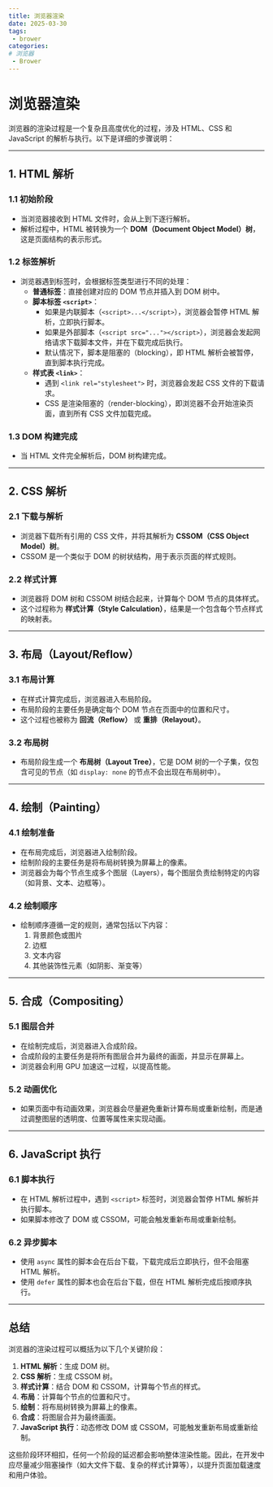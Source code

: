```yaml
---
title: 浏览器渲染
date: 2025-03-30
tags:
 - brower
categories:
# 浏览器
 - Brower
---
```

# 浏览器渲染

浏览器的渲染过程是一个复杂且高度优化的过程，涉及 HTML、CSS 和 JavaScript 的解析与执行。以下是详细的步骤说明：

---

## 1. **HTML 解析**

### 1.1 初始阶段
- 当浏览器接收到 HTML 文件时，会从上到下逐行解析。
- 解析过程中，HTML 被转换为一个 **DOM（Document Object Model）树**，这是页面结构的表示形式。

### 1.2 标签解析
- 浏览器遇到标签时，会根据标签类型进行不同的处理：
  - **普通标签**：直接创建对应的 DOM 节点并插入到 DOM 树中。
  - **脚本标签 `<script>`**：
    - 如果是内联脚本（`<script>...</script>`），浏览器会暂停 HTML 解析，立即执行脚本。
    - 如果是外部脚本（`<script src="..."></script>`），浏览器会发起网络请求下载脚本文件，并在下载完成后执行。
    - 默认情况下，脚本是阻塞的（blocking），即 HTML 解析会被暂停，直到脚本执行完成。
  - **样式表 `<link>`**：
    - 遇到 `<link rel="stylesheet">` 时，浏览器会发起 CSS 文件的下载请求。
    - CSS 是渲染阻塞的（render-blocking），即浏览器不会开始渲染页面，直到所有 CSS 文件加载完成。

### 1.3 DOM 构建完成
- 当 HTML 文件完全解析后，DOM 树构建完成。

---

## 2. **CSS 解析**

### 2.1 下载与解析
- 浏览器下载所有引用的 CSS 文件，并将其解析为 **CSSOM（CSS Object Model）树**。
- CSSOM 是一个类似于 DOM 的树状结构，用于表示页面的样式规则。

### 2.2 样式计算
- 浏览器将 DOM 树和 CSSOM 树结合起来，计算每个 DOM 节点的具体样式。
- 这个过程称为 **样式计算（Style Calculation）**，结果是一个包含每个节点样式的映射表。

---

## 3. **布局（Layout/Reflow）**

### 3.1 布局计算
- 在样式计算完成后，浏览器进入布局阶段。
- 布局阶段的主要任务是确定每个 DOM 节点在页面中的位置和尺寸。
- 这个过程也被称为 **回流（Reflow）** 或 **重排（Relayout）**。

### 3.2 布局树
- 布局阶段生成一个 **布局树（Layout Tree）**，它是 DOM 树的一个子集，仅包含可见的节点（如 `display: none` 的节点不会出现在布局树中）。

---

## 4. **绘制（Painting）**

### 4.1 绘制准备
- 在布局完成后，浏览器进入绘制阶段。
- 绘制阶段的主要任务是将布局树转换为屏幕上的像素。
- 浏览器会为每个节点生成多个图层（Layers），每个图层负责绘制特定的内容（如背景、文本、边框等）。

### 4.2 绘制顺序
- 绘制顺序遵循一定的规则，通常包括以下内容：
  1. 背景颜色或图片
  2. 边框
  3. 文本内容
  4. 其他装饰性元素（如阴影、渐变等）

---

## 5. **合成（Compositing）**

### 5.1 图层合并
- 在绘制完成后，浏览器进入合成阶段。
- 合成阶段的主要任务是将所有图层合并为最终的画面，并显示在屏幕上。
- 浏览器会利用 GPU 加速这一过程，以提高性能。

### 5.2 动画优化
- 如果页面中有动画效果，浏览器会尽量避免重新计算布局或重新绘制，而是通过调整图层的透明度、位置等属性来实现动画。

---

## 6. **JavaScript 执行**

### 6.1 脚本执行
- 在 HTML 解析过程中，遇到 `<script>` 标签时，浏览器会暂停 HTML 解析并执行脚本。
- 如果脚本修改了 DOM 或 CSSOM，可能会触发重新布局或重新绘制。

### 6.2 异步脚本
- 使用 `async` 属性的脚本会在后台下载，下载完成后立即执行，但不会阻塞 HTML 解析。
- 使用 `defer` 属性的脚本也会在后台下载，但在 HTML 解析完成后按顺序执行。

---

## 总结

浏览器的渲染过程可以概括为以下几个关键阶段：

1. **HTML 解析**：生成 DOM 树。
2. **CSS 解析**：生成 CSSOM 树。
3. **样式计算**：结合 DOM 和 CSSOM，计算每个节点的样式。
4. **布局**：计算每个节点的位置和尺寸。
5. **绘制**：将布局树转换为屏幕上的像素。
6. **合成**：将图层合并为最终画面。
7. **JavaScript 执行**：动态修改 DOM 或 CSSOM，可能触发重新布局或重新绘制。

这些阶段环环相扣，任何一个阶段的延迟都会影响整体渲染性能。因此，在开发中应尽量减少阻塞操作（如大文件下载、复杂的样式计算等），以提升页面加载速度和用户体验。
